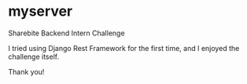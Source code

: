 # myserver
Sharebite Backend Intern Challenge


I tried using Django Rest Framework for the first time, and I enjoyed the challenge itself.

Thank you!
